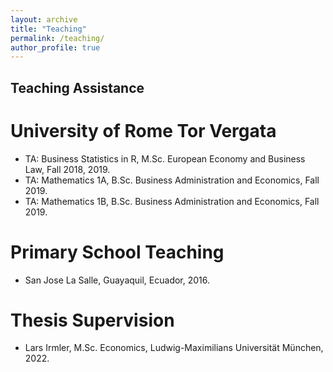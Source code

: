 ```yaml
---
layout: archive
title: "Teaching"
permalink: /teaching/
author_profile: true
---
```


## Teaching Assistance

University of Rome Tor Vergata
======

* TA: Business Statistics in R, M.Sc. European Economy and Business Law, Fall 2018, 2019.
* TA: Mathematics 1A, B.Sc. Business Administration and Economics, Fall 2019.
* TA: Mathematics 1B, B.Sc. Business Administration and Economics, Fall 2019.

Primary School Teaching
======

* San Jose La Salle, Guayaquil, Ecuador, 2016.


Thesis Supervision
======

* Lars Irmler, M.Sc. Economics, Ludwig-Maximilians Universität München, 2022.
